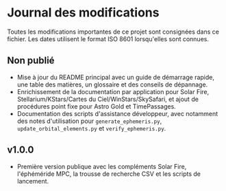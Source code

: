 # Journal des modifications

Toutes les modifications importantes de ce projet sont consignées dans ce fichier. Les dates utilisent le format ISO 8601 lorsqu'elles sont connues.

## Non publié
- Mise à jour du README principal avec un guide de démarrage rapide, une table des matières, un glossaire et des conseils de dépannage.
- Enrichissement de la documentation par application pour Solar Fire, Stellarium/KStars/Cartes du Ciel/WinStars/SkySafari, et ajout de procédures point fixe pour Astro Gold et TimePassages.
- Documentation des scripts d'assistance développeur, avec notamment des notes d'utilisation pour `generate_ephemeris.py`, `update_orbital_elements.py` et `verify_ephemeris.py`.

## v1.0.0
- Première version publique avec les compléments Solar Fire, l'éphéméride MPC, la trousse de recherche CSV et les scripts de lancement.
